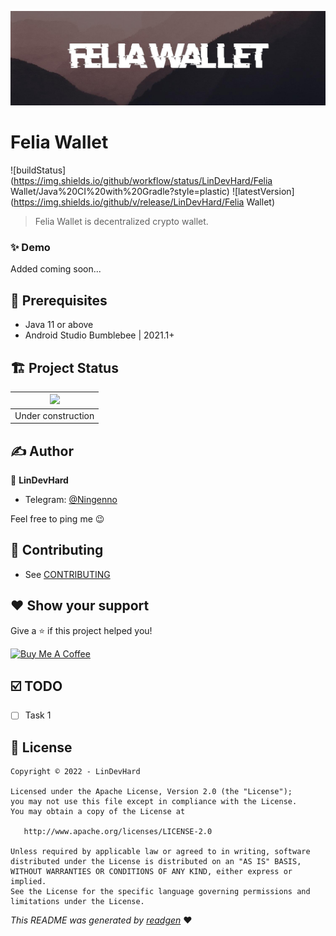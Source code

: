 ![](extras/cover.jpeg)

# Felia Wallet

![buildStatus](https://img.shields.io/github/workflow/status/LinDevHard/Felia Wallet/Java%20CI%20with%20Gradle?style=plastic)
![latestVersion](https://img.shields.io/github/v/release/LinDevHard/Felia Wallet)

> Felia Wallet is decentralized crypto wallet.

### ✨ Demo

Added coming soon...

## 🦿 Prerequisites

- Java 11 or above
- Android Studio Bumblebee | 2021.1+

## 🏗 Project Status

|![](https://i.giphy.com/media/CwfC5Pv6Rtp66h4coK/giphy.gif) |
|:--:|
| Under construction |

## ✍️ Author

👤 **LinDevHard**

* Telegram: <a href="https://t.me/ningenno" target="_blank">@Ningenno</a>

Feel free to ping me 😉

## 🤝 Contributing

- See [CONTRIBUTING](/CONTRIBUTING.md)

## ❤ Show your support

Give a ⭐️ if this project helped you!

<a href="https://www.buymeacoffee.com/lindevhard" target="_blank">
    <img src="https://cdn.buymeacoffee.com/buttons/v2/default-yellow.png" alt="Buy Me A Coffee" width="160">
</a>

## ☑️ TODO

- [ ] Task 1

## 📝 License

```
Copyright © 2022 - LinDevHard

Licensed under the Apache License, Version 2.0 (the "License");
you may not use this file except in compliance with the License.
You may obtain a copy of the License at

   http://www.apache.org/licenses/LICENSE-2.0

Unless required by applicable law or agreed to in writing, software
distributed under the License is distributed on an "AS IS" BASIS,
WITHOUT WARRANTIES OR CONDITIONS OF ANY KIND, either express or implied.
See the License for the specific language governing permissions and
limitations under the License.
```

_This README was generated by [readgen](https://github.com/theapache64/readgen)_ ❤
